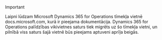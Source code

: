 > [!IMPORTANT]
> Laipni lūdzam Microsoft Dynamics 365 for Operations tīmekļa vietnē docs.microsoft.com, kurā ir pieejama dokumentācija. Dynamics 365 for Operations palīdzības vikivietnes saturs tiek migrēts uz šo tīmekļa vietni, un pilnībā viss saturs šajā vietnē būs pieejams aptuveni aprīļa beigās. 

